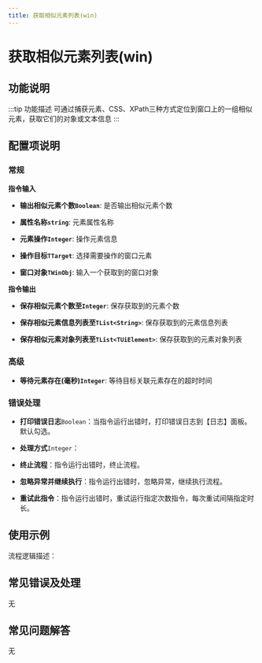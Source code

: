 ```yaml
---
title: 获取相似元素列表(win)
---
```


# 获取相似元素列表(win)

## 功能说明

:::tip 功能描述
可通过捕获元素、CSS、XPath三种方式定位到窗口上的一组相似元素，获取它们的对象或文本信息
:::

## 配置项说明

### 常规

**指令输入**

- **输出相似元素个数`Boolean`**: 是否输出相似元素个数

- **属性名称`string`**: 元素属性名称

- **元素操作`Integer`**: 操作元素信息

- **操作目标`TTarget`**: 选择需要操作的窗口元素

- **窗口对象`TWinObj`**: 输入一个获取到的窗口对象


**指令输出**

- **保存相似元素个数至`Integer`**: 保存获取到的元素个数

- **保存相似元素信息列表至`TList<String>`**: 保存获取到的元素信息列表

- **保存相似元素对象列表至`TList<TUiElement>`**: 保存获取到的元素对象列表

### 高级

- **等待元素存在(毫秒)`Integer`**: 等待目标关联元素存在的超时时间

### 错误处理

- **打印错误日志**`Boolean`：当指令运行出错时，打印错误日志到【日志】面板。默认勾选。

- **处理方式**`Integer`：

 - **终止流程**：指令运行出错时，终止流程。

 - **忽略异常并继续执行**：指令运行出错时，忽略异常，继续执行流程。

 - **重试此指令**：指令运行出错时，重试运行指定次数指令，每次重试间隔指定时长。

## 使用示例

流程逻辑描述：

## 常见错误及处理

无

## 常见问题解答

无

